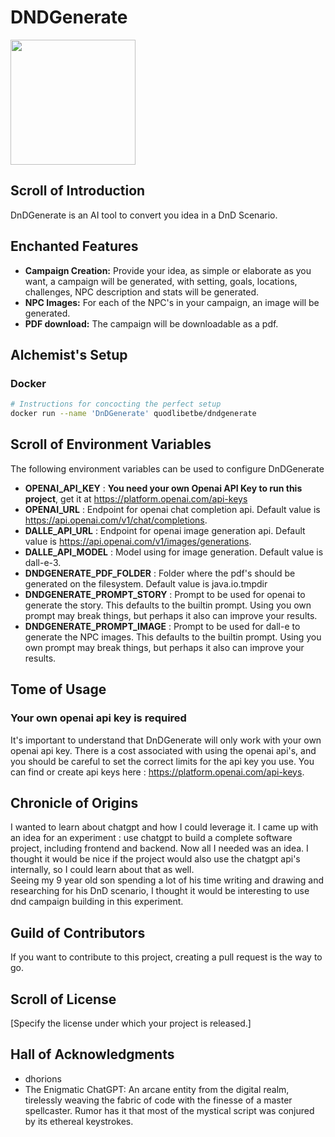 # DNDGenerate


<img src="https://github.com/dhorions/backend/blob/main/src/main/resources/static/logo_trans.png?raw=true" width="200"/>

## Scroll of Introduction
DnDGenerate is an AI tool to convert you idea in a DnD Scenario.

## Enchanted Features
- **Campaign Creation:** Provide your idea, as simple or elaborate as you want, a campaign will be generated, with setting, goals, locations, challenges, NPC description and stats will be generated.
- **NPC Images:** For each of the NPC's in your campaign, an image will be generated.
- **PDF download:** The campaign will be downloadable as a pdf.

## Alchemist's Setup
### Docker 
```bash
# Instructions for concocting the perfect setup
docker run --name 'DnDGenerate' quodlibetbe/dndgenerate 
```


## Scroll of Environment Variables
The following environment variables can be used to configure DnDGenerate
 - **OPENAI_API_KEY** : **You need your own Openai API Key to run this project**, get it at https://platform.openai.com/api-keys
 - **OPENAI_URL** : Endpoint for openai chat completion api.  Default value is  https://api.openai.com/v1/chat/completions.
 - **DALLE_API_URL** : Endpoint for openai image generation api. Default value is https://api.openai.com/v1/images/generations.
 - **DALLE_API_MODEL** : Model using for image generation. Default value is dall-e-3.
 - **DNDGENERATE_PDF_FOLDER** : Folder where the pdf's should be generated on the filesystem. Default value is java.io.tmpdir
 - **DNDGENERATE_PROMPT_STORY** : Prompt to be used for openai to generate the story.  This defaults to the builtin prompt.  Using you own prompt may break things, but perhaps it also can improve your results.
 - **DNDGENERATE_PROMPT_IMAGE** : Prompt to be used for dall-e to generate the NPC images. This defaults to the builtin prompt.  Using you own prompt may break things, but perhaps it also can improve your results.

## Tome of Usage
### Your own openai api key is required
It's important to understand that DnDGenerate will only work with your own openai api key.  There is a cost associated with using the openai api's, and you should be careful to set the correct limits for the api key you use. 
You can find or create api keys here : https://platform.openai.com/api-keys.


## Chronicle of Origins
I wanted to learn about chatgpt and how I could leverage it.  I came up with an idea for an experiment : use chatgpt to build a complete software project, including frontend and backend.  Now all I needed was an idea.  I thought it would be nice if the project would also use the chatgpt api's internally, so I could learn about that as well.  
Seeing my 9 year old son spending a lot of his time writing and drawing and researching for his DnD scenario, I thought it would be interesting to use dnd campaign building in this experiment.


## Guild of Contributors
If you want to contribute to this project, creating a pull request is the way to go.

## Scroll of License
[Specify the license under which your project is released.]

## Hall of Acknowledgments
- dhorions
- The Enigmatic ChatGPT: An arcane entity from the digital realm, tirelessly weaving the fabric of code with the finesse of a master spellcaster. Rumor has it that most of the mystical script was conjured by its ethereal keystrokes.
